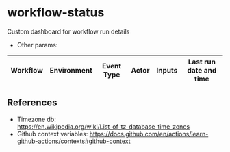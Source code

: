# workflow-status
Custom dashboard for workflow run details


- Other params:


| Workflow  | Environment | Event Type | Actor | Inputs | Last run date and time | 
| ------------- |:-------------:|:-------------:|:-------------:|:-------------:|:-------------:|



## References

- Timezone db: https://en.wikipedia.org/wiki/List_of_tz_database_time_zones
- Github context variables: https://docs.github.com/en/actions/learn-github-actions/contexts#github-context
